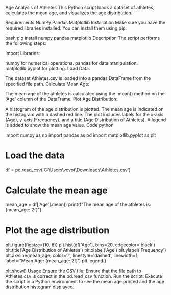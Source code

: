 Age Analysis of Athletes
This Python script loads a dataset of athletes, calculates the mean age, and visualizes the age distribution.

Requirements
NumPy
Pandas
Matplotlib
Installation
Make sure you have the required libraries installed. You can install them using pip:

bash
pip install numpy pandas matplotlib
Description
The script performs the following steps:

Import Libraries:

numpy for numerical operations.
pandas for data manipulation.
matplotlib.pyplot for plotting.
Load Data:

The dataset Athletes.csv is loaded into a pandas DataFrame from the specified file path.
Calculate Mean Age:

The mean age of the athletes is calculated using the .mean() method on the 'Age' column of the DataFrame.
Plot Age Distribution:

A histogram of the age distribution is plotted.
The mean age is indicated on the histogram with a dashed red line.
The plot includes labels for the x-axis (Age), y-axis (Frequency), and a title (Age Distribution of Athletes).
A legend is added to show the mean age value.
Code
python

import numpy as np 
import pandas as pd 
import matplotlib.pyplot as plt

# Load the data
df = pd.read_csv('C:\\Users\\vovot\\Downloads\\Athletes.csv')

# Calculate the mean age
mean_age = df['Age'].mean()
print(f"The mean age of the athletes is: {mean_age:.2f}")

# Plot the age distribution
plt.figure(figsize=(10, 6))
plt.hist(df['Age'], bins=20, edgecolor='black')
plt.title('Age Distribution of Athletes')
plt.xlabel('Age')
plt.ylabel('Frequency')
plt.axvline(mean_age, color='r', linestyle='dashed', linewidth=1, label=f'Mean Age: {mean_age:.2f}')
plt.legend()

plt.show()
Usage
Ensure the CSV file: Ensure that the file path to Athletes.csv is correct in the pd.read_csv function.
Run the script: Execute the script in a Python environment to see the mean age printed and the age distribution histogram displayed.
